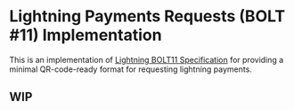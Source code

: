 # Lightning Payments Requests (BOLT #11) Implementation


This is an implementation of [Lightning BOLT11 Specification](https://github.com/lightningnetwork/lightning-rfc/blob/master/11-payment-encoding.md) for providing a minimal QR-code-ready format for requesting
lightning payments.

## WIP